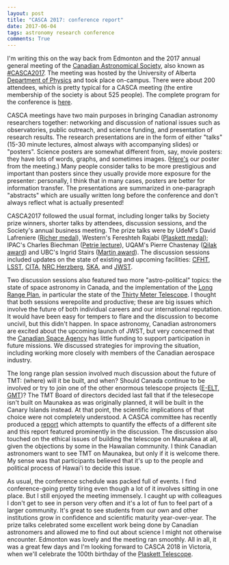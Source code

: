 ```yaml
---
layout: post
title: "CASCA 2017: conference report"
date: 2017-06-04
tags: astronomy research conference
comments: True
---
```


I'm writing this on the way back from Edmonton and the 2017 annual general meeting of the [Canadian Astronomical Society](http://www.casca.ca), also known as [#CASCA2017](https://twitter.com/search?q=%23CASCA2017). The meeting was hosted by the University of Alberta [Department of Physics](https://www.ualberta.ca/physics) and took place on-campus. There were about 200 attendees, which is pretty typical for a CASCA meeting (the entire membership of the society is about 525 people). The complete program for the conference is [here](https://sites.google.com/a/ualberta.ca/casca2017/english/program).

CASCA meetings have two main purposes in bringing Canadian astronomy researchers together: networking and discussion of national issues such as observatories, public outreach, and science funding, and presentation of research results. The research presentations are in the form of either "talks" (15-30 minute lectures, almost always with accompanying slides) or "posters". Science posters are somewhat different from, say, movie posters: they have lots of words, graphs, and sometimes images. ([Here's](https://figshare.com/articles/Deconstructing_M83_colours_of_point_sources_in_a_nearby_galaxy/5072191) our poster from the meeting.) Many people consider talks to be more prestigious and important than posters since they usually provide more exposure for the presenter: personally, I think that in many cases, posters are better for information transfer. The presentations are summarized in one-paragraph "abstracts" which are usually written long before the conference and don't always reflect what is actually presented! 

CASCA2017 followed the usual format, including longer talks by Society prize winners, shorter talks by attendees, discussion sessions, and the Society's annual business meeting. The prize talks were by UdeM's David Lafreniere ([Richer medal](http://casca.ca/?page_id=7914)),  Western's Fereshteh Rajabi ([Plaskett medal](http://casca.ca/?page_id=524)); IPAC's Charles Biechman ([Petrie lecture](http://casca.ca/?page_id=568)), UQAM's Pierre Chastenay ([Qilak award](http://casca.ca/?page_id=578)) and UBC's Ingrid Stairs ([Martin award](http://casca.ca/?page_id=574)). The discussion sessions included updates on the state of existing and upcoming facilities: [CFHT](http://www.cfht.hawaii.edu), [LSST](http://www.lsst.org), [CITA](http://www.cita.utoronto.edu),  [NRC Herzberg](http://www.nrc-cnrc.gc.ca/eng/rd/nsi/), [SKA](http://skatelescope.org), and [JWST](https://jwst.stsci.edu/).

Two discussion sessions also featured two more "astro-political" topics: the state of space astronomy in Canada, and the implementation of the [Long Range Plan](http://casca.ca/?page_id=75), in particular the state of the [Thirty Meter Telescope](http://www.tmt.org). I thought that both sessions werepolite and productive; these are big issues which involve the future of both individual careers and our international reputation. It would have been easy for tempers to flare and the discussion to become uncivil, but this didn't happen. In space astronomy, Canadian astronomers are excited about the upcoming launch of JWST, but very concerned that the [Canadian Space Agency](http://www.asc-csa.gc.ca/eng) has little funding to support participation in future missions. We discussed strategies for improving the situation, including working more closely with members of the Canadian aerospace industry.

The long range plan session involved much discussion about the future of TMT: (where) will it be built, and when? Should Canada continue to be involved or try to join one of the other enormous telescope projects ([E-ELT](https://www.eso.org/sci/facilities/eelt/), [GMT](https://www.gmto.org/))? The TMT Board of directors decided last fall that if the telesecope isn't built on Maunakea as was originally planned, it will be built in the Canary Islands instead. At that point, the scientific implications of that choice were not completely understood. A CASCA committee has recently produced a [report](http://casca.ca/wp-content/uploads/2017/03/CATAC-Report-Final.pdf) which attempts to quantify the effects of a different site and this report featured prominently in the discussion. The discussion also touched on the ethical issues of building the telescope on Maunakea at all, given the objections by some in the Hawaiian community. I think Canadian astronomers want to see TMT on Maunakea, but only if it is welcome there. My sense was that participants believed that it's up to the people and political process of Hawai'i to decide this issue.

As usual, the conference schedule was packed full of events. I find conference-going pretty tiring even though a lot of it involves sitting in one place. But I still enjoyed the meeting immensely. I caught up with colleagues I don't get to see in person very often and it's a lot of fun to feel part of a larger community. It's great to see students from our own and other institutions grow in confidence and scientific maturity year-over-year. The prize talks celebrated some excellent work being done by Canadian astronomers and allowed me to find out about science I might not otherwise encounter. Edmonton was lovely and the meeting ran smoothly. All in all, it was a great few days and I'm looking forward to CASCA 2018 in Victoria, when we'll celebrate the 100th birthday of the [Plaskett Telescope](http://astro-canada.ca/l_observatoire_federal_d_astrophysique-the_dominion_astrophysical_observatory-eng).



